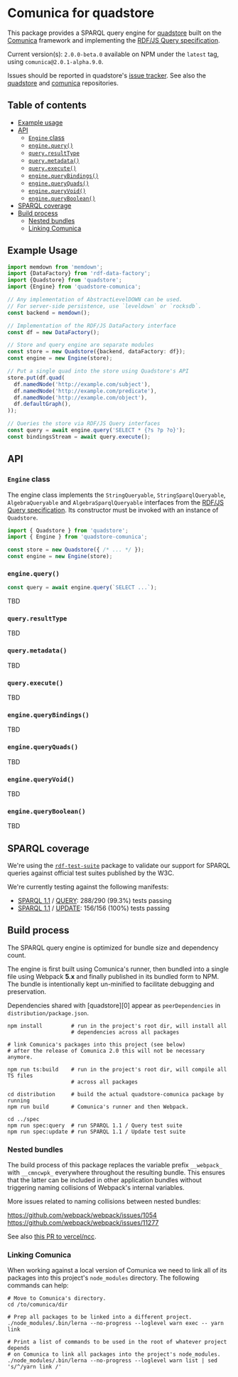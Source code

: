 
# Comunica for quadstore

This package provides a SPARQL query engine for [quadstore][i0] built on the
[Comunica][i1] framework and implementing the [RDF/JS Query specification][i3].

Current version(s): `2.0.0-beta.0` available on NPM under the `latest` tag,
using `comunica@2.0.1-alpha.9.0`. 

Issues should be reported in quadstore's [issue tracker][i2]. See also the
[quadstore][i0] and [comunica][i1] repositories.

[i0]: https://github.com/belayeng/quadstore
[i1]: https://github.com/comunica/comunica
[i2]: https://github.com/belayeng/quadstore/issues
[i3]: https://rdf.js.org/query-spec/

## Table of contents

- [Example usage](#example-usage)
- [API](#api)
  - [`Engine` class](#engine-class)
  - [`engine.query()`](#enginequery)
  - [`query.resultType`](#queryresulttype)
  - [`query.metadata()`](#querymetadata)
  - [`query.execute()`](#queryexecute)
  - [`engine.queryBindings()`](#enginequerybindings)
  - [`engine.queryQuads()`](#enginequeryquads)
  - [`engine.queryVoid()`](#enginequeryvoid)
  - [`engine.queryBoolean()`](#enginequeryboolean)
- [SPARQL coverage](#sparql-coverage)
- [Build process](#build-process)
  - [Nested bundles](#nested-bundles)
  - [Linking Comunica](#linking-comunica)

## Example Usage

```typescript
import memdown from 'memdown';
import {DataFactory} from 'rdf-data-factory';
import {Quadstore} from 'quadstore';
import {Engine} from 'quadstore-comunica';

// Any implementation of AbstractLevelDOWN can be used.
// For server-side persistence, use `leveldown` or `rocksdb`.
const backend = memdown();

// Implementation of the RDF/JS DataFactory interface
const df = new DataFactory();

// Store and query engine are separate modules
const store = new Quadstore({backend, dataFactory: df});
const engine = new Engine(store);

// Put a single quad into the store using Quadstore's API
store.put(df.quad(
  df.namedNode('http://example.com/subject'),
  df.namedNode('http://example.com/predicate'),
  df.namedNode('http://example.com/object'),
  df.defaultGraph(),
));

// Queries the store via RDF/JS Query interfaces
const query = await engine.query('SELECT * {?s ?p ?o}');
const bindingsStream = await query.execute();
```

## API

### `Engine` class

The engine class implements the `StringQueryable`, `StringSparqlQueryable`,
`AlgebraQueryable` and `AlgebraSparqlQueryable` interfaces from the
[RDF/JS Query specification][a1]. Its constructor must be invoked with an 
instance of `Quadstore`.

```typescript
import { Quadstore } from 'quadstore';
import { Engine } from 'quadstore-comunica';

const store = new Quadstore({ /* ... */ });
const engine = new Engine(store);
```

[a1]: https://rdf.js.org/query-spec/

### `engine.query()`

```typescript
const query = await engine.query(`SELECT ...`);
```

TBD

### `query.resultType`

TBD

### `query.metadata()`

TBD 

### `query.execute()`

TBD

### `engine.queryBindings()`

TBD

### `engine.queryQuads()`

TBD

### `engine.queryVoid()`

TBD

### `engine.queryBoolean()`

TBD

## SPARQL coverage

We're using the [`rdf-test-suite`][s4] package to validate our
support for SPARQL queries against official test suites published by the W3C.

We're currently testing against the following manifests:

- [SPARQL 1.1][s2] / [QUERY][s3]: 288/290 (99.3%) tests passing
- [SPARQL 1.1][s2] / [UPDATE][s5]: 156/156 (100%) tests passing

[s2]: https://w3c.github.io/rdf-tests/sparql11/data-sparql11/manifest-all.ttl
[s3]: http://www.w3.org/TR/sparql11-query/
[s5]: http://www.w3.org/TR/sparql11-update/
[s4]: https://www.npmjs.com/package/rdf-test-suite

## Build process

The SPARQL query engine is optimized for bundle size and dependency count.

The engine is first built using Comunica's runner, then bundled into a single
file using Webpack **5.x** and finally published in its bundled form to NPM.
The bundle is intentionally kept un-minified to facilitate debugging and
preservation.

Dependencies shared with [quadstore][0] appear as `peerDependencies` in 
`distribution/package.json`.

```shell
npm install         # run in the project's root dir, will install all
                    # dependencies across all packages

# link Comunica's packages into this project (see below)
# after the release of Comunica 2.0 this will not be necessary anymore. 
      
npm run ts:build    # run in the project's root dir, will compile all TS files
                    # across all packages
                    
cd distribution     # build the actual quadstore-comunica package by running
npm run build       # Comunica's runner and then Webpack.

cd ../spec
npm run spec:query  # run SPARQL 1.1 / Query test suite
npm run spec:update # run SPARQL 1.1 / Update test suite
```

### Nested bundles

The build process of this package replaces the variable prefix `__webpack_` 
with `__cmncwpk_` everywhere throughout the resulting bundle. This ensures
that the latter can be included in other application bundles without 
triggering naming collisions of Webpack's internal variables.

More issues related to naming collisions between nested bundles:

https://github.com/webpack/webpack/issues/1054
https://github.com/webpack/webpack/issues/11277

See also [this PR to vercel/ncc](https://github.com/vercel/ncc/pull/633).

### Linking Comunica

When working against a local version of Comunica we need to link all of its
packages into this project's `node_modules` directory. The following commands
can help:

```shell
# Move to Comunica's directory.
cd /to/comunica/dir

# Prep all packages to be linked into a different project.
./node_modules/.bin/lerna --no-progress --loglevel warn exec -- yarn link

# Print a list of commands to be used in the root of whatever project depends
# on Comunica to link all packages into the project's node_modules.
./node_modules/.bin/lerna --no-progress --loglevel warn list | sed 's/^/yarn link /'
```
